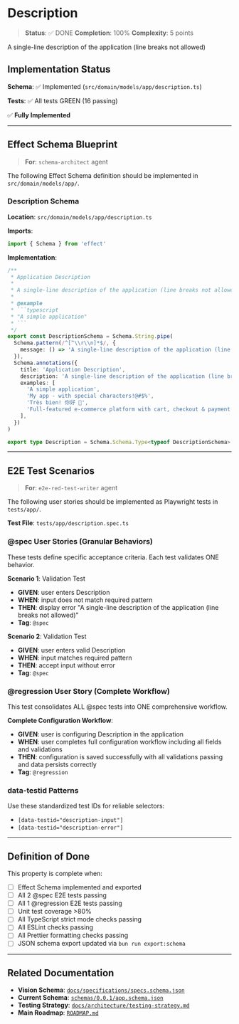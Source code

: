 # Description

> **Status**: ✅ DONE
> **Completion**: 100%
> **Complexity**: 5 points

A single-line description of the application (line breaks not allowed)

## Implementation Status

**Schema**: ✅ Implemented (`src/domain/models/app/description.ts`)

**Tests**: ✅ All tests GREEN (16 passing)

✅ **Fully Implemented**

---

## Effect Schema Blueprint

> **For**: `schema-architect` agent

The following Effect Schema definition should be implemented in `src/domain/models/app/`.

### Description Schema

**Location**: `src/domain/models/app/description.ts`

**Imports**:

```typescript
import { Schema } from 'effect'
```

**Implementation**:

````typescript
/**
 * Application Description
 *
 * A single-line description of the application (line breaks not allowed)
 *
 * @example
 * ```typescript
 * "A simple application"
 * ```
 */
export const DescriptionSchema = Schema.String.pipe(
  Schema.pattern(/^[^\\r\\n]*$/, {
    message: () => 'A single-line description of the application (line breaks not allowed)',
  }),
  Schema.annotations({
    title: 'Application Description',
    description: 'A single-line description of the application (line breaks not allowed)',
    examples: [
      'A simple application',
      'My app - with special characters!@#$%',
      'Très bien! 你好 🎉',
      'Full-featured e-commerce platform with cart, checkout & payment processing',
    ],
  })
)

export type Description = Schema.Schema.Type<typeof DescriptionSchema>
````

---

## E2E Test Scenarios

> **For**: `e2e-red-test-writer` agent

The following user stories should be implemented as Playwright tests in `tests/app/`.

**Test File**: `tests/app/description.spec.ts`

### @spec User Stories (Granular Behaviors)

These tests define specific acceptance criteria. Each test validates ONE behavior.

**Scenario 1**: Validation Test

- **GIVEN**: user enters Description
- **WHEN**: input does not match required pattern
- **THEN**: display error "A single-line description of the application (line breaks not allowed)"
- **Tag**: `@spec`

**Scenario 2**: Validation Test

- **GIVEN**: user enters valid Description
- **WHEN**: input matches required pattern
- **THEN**: accept input without error
- **Tag**: `@spec`

### @regression User Story (Complete Workflow)

This test consolidates ALL @spec tests into ONE comprehensive workflow.

**Complete Configuration Workflow**:

- **GIVEN**: user is configuring Description in the application
- **WHEN**: user completes full configuration workflow including all fields and validations
- **THEN**: configuration is saved successfully with all validations passing and data persists correctly
- **Tag**: `@regression`

### data-testid Patterns

Use these standardized test IDs for reliable selectors:

- `[data-testid="description-input"]`
- `[data-testid="description-error"]`

---

## Definition of Done

This property is complete when:

- [ ] Effect Schema implemented and exported
- [ ] All 2 @spec E2E tests passing
- [ ] All 1 @regression E2E tests passing
- [ ] Unit test coverage >80%
- [ ] All TypeScript strict mode checks passing
- [ ] All ESLint checks passing
- [ ] All Prettier formatting checks passing
- [ ] JSON schema export updated via `bun run export:schema`

---

## Related Documentation

- **Vision Schema**: [`docs/specifications/specs.schema.json`](../specs.schema.json)
- **Current Schema**: [`schemas/0.0.1/app.schema.json`](../../schemas/0.0.1/app.schema.json)
- **Testing Strategy**: [`docs/architecture/testing-strategy.md`](../../architecture/testing-strategy.md)
- **Main Roadmap**: [`ROADMAP.md`](../../../ROADMAP.md)

